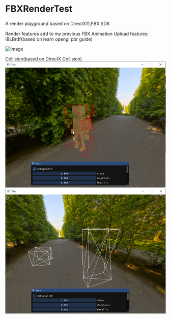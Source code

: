 # FBXRenderTest
A render playground based on DirectX11,FBX SDK　　

Render features add to my previous FBX Animation Upload
features: IBLBrdf(based on learn opengl pbr guide)

![image](https://user-images.githubusercontent.com/18606552/216611036-3d1be5d7-3943-4d6b-a608-24195f3b2b66.png)

Collision(based on DirectX Collision)
![image](https://github.com/firecrushpda/FBXRenderTest/blob/main/DirectX-11-FBXRenderTest/DirectX%2011%20Engine%20VS2017/ScreenShot/1.png)
![image](https://github.com/firecrushpda/FBXRenderTest/blob/main/DirectX-11-FBXRenderTest/DirectX%2011%20Engine%20VS2017/ScreenShot/2.png)

